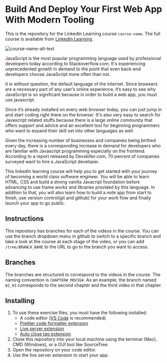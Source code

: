 # Build And Deploy Your First Web App With Modern Tooling
This is the repository for the LinkedIn Learning course `course-name`. The full course is available from [LinkedIn Learning][lil-course-url].

![course-name-alt-text][lil-thumbnail-url]  


JavaScript is the most popular programming language used by professional developers today according to Stackoverflow.com; It's experiencing unprecedented growth in demand to the point that even back-end developers choose JavaScript more often than not.

It is without question, the default language of the internet. Since browsers are a necessary part of any user’s online experience, it’s easy to see why JavaScript is so significant because in order to build a web app, you must use javascript.

Since it’s already installed on every web browser today, you can just jump in and start coding right there on the browser. It's also very easy to search for Javascript related stuffs because there is a large online community that offers support and advice and an excellent tool for beginning programmers who want to expand their skill set into other languages as well.

Given the increasing number of businesses and companies being birthed every day, there is a corresponding increase in demand for developers who are familiar with Javascript programming especially on the frontend. According to a report released by Devskiller.com, 70 percent of companies surveyed want to hire a JavaScript developer.

This linkedIn learning course will help you to get started with your journey of becoming a world class software engineer. You will be able to learn HTML, CSS and build a strong vanilla Javacript foundation before advancing to use frame works and libraries provided by this language. In addition to that, you will also learn how to build a note app from start to finish, use version control(git and github) for your work flow and finally launch your app to go public.

## Instructions
This repository has branches for each of the videos in the course. You can use the branch dropdown menu in github to switch to a specific branch and take a look at the course at each stage of the video, or you can add `/tree/BRANCH_NAME` to the URL to go to the branch you want to access.
  

## Branches
The branches are structured to correspond to the videos in the course. The naming convention is `CHAPTER#_MOVIE#`. As an example, the branch named `02_03` corresponds to the second chapter and the third video in that chapter.

## Installing
1. To use these exercise files, you must have the following installed:
	- A code editor ([VS Code](https://code.visualstudio.com/) is recommended)
	- [Prettier code formatter extension](https://marketplace.visualstudio.com/items?itemName=esbenp.prettier-vscode)
	- [Live server extension](https://marketplace.visualstudio.com/items?itemName=ritwickdey.LiveServer)
	- [Auto close tag extension](https://marketplace.visualstudio.com/items?itemName=formulahendry.auto-close-tag)
2. Clone this repository into your local machine using the terminal (Mac), CMD (Windows), or a GUI tool like SourceTree.
3. Open the repository on your code editor.
4. Use the live server extansion to start your app.


[0]: # (Replace these placeholder URLs with actual course URLs)

[lil-course-url]: https://www.linkedin.com/learning/
[lil-thumbnail-url]: http://


